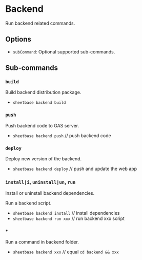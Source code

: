 # Backend

Run backend related commands.

## Options

- `subCommand`: Optional supported sub-commands.

## Sub-commands

### `build`

Build backend distribution package.

- `sheetbase backend build`

### `push`

Push backend code to GAS server.

- `sheetbase backend push` // push backend code

### `deploy`

Deploy new version of the backend.

- `sheetbase backend deploy` // push and update the web app

### `install|i`, `uninstall|un`, `run`

Install or uninstall backend dependencies.

Run a backend script.

- `sheetbase backend install` // install dependencies
- `sheetbase backend run xxx` // run backend xxx script

### `*`

Run a command in backend folder.

- `sheetbase backend xxx` // equal `cd backend && xxx`